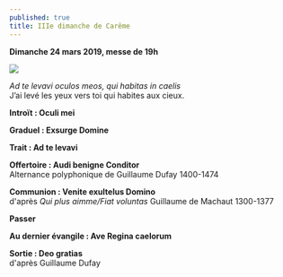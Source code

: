 ```yaml
---
published: true
title: IIIe dimanche de Carême
---
```

**Dimanche 24 mars 2019, messe de 19h**  

![]({{site.baseurl}}/images/Oculi%20mei.jpg)

*Ad te levavi oculos meos, qui habitas in caelis*  
J’ai levé les yeux vers toi qui habites aux cieux.


**Introït : Oculi mei**

**Graduel : Exsurge Domine**  

**Trait : Ad te levavi**

**Offertoire : Audi benigne Conditor**  
Alternance polyphonique de Guillaume Dufay 1400-1474

**Communion : Venite exultelus Domino**   
d'après *Qui plus aimme/Fiat voluntas* Guillaume de Machaut 1300-1377

**Passer**  

**Au dernier évangile : Ave Regina caelorum**

**Sortie : Deo gratias**  
d'après Guillaume Dufay
